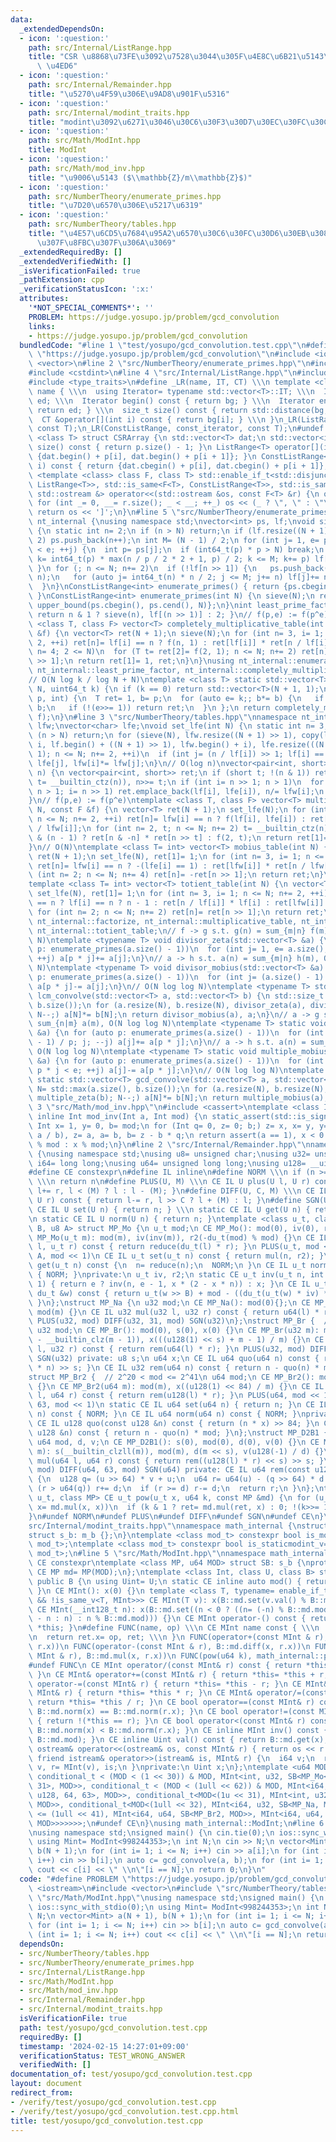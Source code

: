 ```yaml
---
data:
  _extendedDependsOn:
  - icon: ':question:'
    path: src/Internal/ListRange.hpp
    title: "CSR \u8868\u73FE\u3092\u7528\u3044\u305F\u4E8C\u6B21\u5143\u914D\u5217\
      \ \u4ED6"
  - icon: ':question:'
    path: src/Internal/Remainder.hpp
    title: "\u5270\u4F59\u306E\u9AD8\u901F\u5316"
  - icon: ':question:'
    path: src/Internal/modint_traits.hpp
    title: "modint\u3092\u6271\u3046\u30C6\u30F3\u30D7\u30EC\u30FC\u30C8"
  - icon: ':question:'
    path: src/Math/ModInt.hpp
    title: ModInt
  - icon: ':question:'
    path: src/Math/mod_inv.hpp
    title: "\u9006\u5143 ($\\mathbb{Z}/m\\mathbb{Z}$)"
  - icon: ':question:'
    path: src/NumberTheory/enumerate_primes.hpp
    title: "\u7D20\u6570\u306E\u5217\u6319"
  - icon: ':question:'
    path: src/NumberTheory/tables.hpp
    title: "\u4E57\u6CD5\u7684\u95A2\u6570\u30C6\u30FC\u30D6\u30EB\u3084 gcd \u7573\
      \u307F\u8FBC\u307F\u306A\u3069"
  _extendedRequiredBy: []
  _extendedVerifiedWith: []
  _isVerificationFailed: true
  _pathExtension: cpp
  _verificationStatusIcon: ':x:'
  attributes:
    '*NOT_SPECIAL_COMMENTS*': ''
    PROBLEM: https://judge.yosupo.jp/problem/gcd_convolution
    links:
    - https://judge.yosupo.jp/problem/gcd_convolution
  bundledCode: "#line 1 \"test/yosupo/gcd_convolution.test.cpp\"\n#define PROBLEM\
    \ \"https://judge.yosupo.jp/problem/gcd_convolution\"\n#include <iostream>\n#include\
    \ <vector>\n#line 2 \"src/NumberTheory/enumerate_primes.hpp\"\n#include <algorithm>\n\
    #include <cstdint>\n#line 4 \"src/Internal/ListRange.hpp\"\n#include <iterator>\n\
    #include <type_traits>\n#define _LR(name, IT, CT) \\\n template <class T> struct\
    \ name { \\\n  using Iterator= typename std::vector<T>::IT; \\\n  Iterator bg,\
    \ ed; \\\n  Iterator begin() const { return bg; } \\\n  Iterator end() const {\
    \ return ed; } \\\n  size_t size() const { return std::distance(bg, ed); } \\\n\
    \  CT &operator[](int i) const { return bg[i]; } \\\n }\n_LR(ListRange, iterator,\
    \ const T);\n_LR(ConstListRange, const_iterator, const T);\n#undef _LR\ntemplate\
    \ <class T> struct CSRArray {\n std::vector<T> dat;\n std::vector<int> p;\n size_t\
    \ size() const { return p.size() - 1; }\n ListRange<T> operator[](int i) { return\
    \ {dat.begin() + p[i], dat.begin() + p[i + 1]}; }\n ConstListRange<T> operator[](int\
    \ i) const { return {dat.cbegin() + p[i], dat.cbegin() + p[i + 1]}; }\n};\ntemplate\
    \ <template <class> class F, class T> std::enable_if_t<std::disjunction_v<std::is_same<F<T>,\
    \ ListRange<T>>, std::is_same<F<T>, ConstListRange<T>>, std::is_same<F<T>, CSRArray<T>>>,\
    \ std::ostream &> operator<<(std::ostream &os, const F<T> &r) {\n os << '[';\n\
    \ for (int _= 0, __= r.size(); _ < __; ++_) os << (_ ? \", \" : \"\") << r[_];\n\
    \ return os << ']';\n}\n#line 5 \"src/NumberTheory/enumerate_primes.hpp\"\nnamespace\
    \ nt_internal {\nusing namespace std;\nvector<int> ps, lf;\nvoid sieve(int N)\
    \ {\n static int n= 2;\n if (n > N) return;\n if (lf.resize((N + 1) >> 1); n ==\
    \ 2) ps.push_back(n++);\n int M= (N - 1) / 2;\n for (int j= 1, e= ps.size(); j\
    \ < e; ++j) {\n  int p= ps[j];\n  if (int64_t(p) * p > N) break;\n  for (auto\
    \ k= int64_t(p) * max(n / p / 2 * 2 + 1, p) / 2; k <= M; k+= p) lf[k]+= p * !lf[k];\n\
    \ }\n for (; n <= N; n+= 2)\n  if (!lf[n >> 1]) {\n   ps.push_back(lf[n >> 1]=\
    \ n);\n   for (auto j= int64_t(n) * n / 2; j <= M; j+= n) lf[j]+= n * !lf[j];\n\
    \  }\n}\nConstListRange<int> enumerate_primes() { return {ps.cbegin(), ps.cend()};\
    \ }\nConstListRange<int> enumerate_primes(int N) {\n sieve(N);\n return {ps.cbegin(),\
    \ upper_bound(ps.cbegin(), ps.cend(), N)};\n}\nint least_prime_factor(int n) {\
    \ return n & 1 ? sieve(n), lf[(n >> 1)] : 2; }\n// f(p,e) := f(p^e)\ntemplate\
    \ <class T, class F> vector<T> completely_multiplicative_table(int N, const F\
    \ &f) {\n vector<T> ret(N + 1);\n sieve(N);\n for (int n= 3, i= 1; n <= N; n+=\
    \ 2, ++i) ret[n]= lf[i] == n ? f(n, 1) : ret[lf[i]] * ret[n / lf[i]];\n if (int\
    \ n= 4; 2 <= N)\n  for (T t= ret[2]= f(2, 1); n <= N; n+= 2) ret[n]= t * ret[n\
    \ >> 1];\n return ret[1]= 1, ret;\n}\n}\nusing nt_internal::enumerate_primes,\
    \ nt_internal::least_prime_factor, nt_internal::completely_multiplicative_table;\n\
    // O(N log k / log N + N)\ntemplate <class T> static std::vector<T> pow_table(int\
    \ N, uint64_t k) {\n if (k == 0) return std::vector<T>(N + 1, 1);\n auto f= [k](int\
    \ p, int) {\n  T ret= 1, b= p;\n  for (auto e= k;; b*= b) {\n   if (e & 1) ret*=\
    \ b;\n   if (!(e>>= 1)) return ret;\n  }\n };\n return completely_multiplicative_table<T>(N,\
    \ f);\n}\n#line 3 \"src/NumberTheory/tables.hpp\"\nnamespace nt_internal {\nvector<int>\
    \ lfw;\nvector<char> lfe;\nvoid set_lfe(int N) {\n static int n= 3, i= 1;\n if\
    \ (n > N) return;\n for (sieve(N), lfw.resize((N + 1) >> 1), copy(lf.begin() +\
    \ i, lf.begin() + ((N + 1) >> 1), lfw.begin() + i), lfe.resize(((N + 1) >> 1),\
    \ 1); n <= N; n+= 2, ++i)\n  if (int j= (n / lf[i]) >> 1; lf[i] == lf[j]) lfe[i]+=\
    \ lfe[j], lfw[i]*= lfw[j];\n}\n// O(log n)\nvector<pair<int, short>> factorize(int\
    \ n) {\n vector<pair<int, short>> ret;\n if (short t; !(n & 1)) ret.emplace_back(2,\
    \ t= __builtin_ctz(n)), n>>= t;\n if (int i= n >> 1; n > 1)\n  for (set_lfe(n);\
    \ n > 1; i= n >> 1) ret.emplace_back(lf[i], lfe[i]), n/= lfw[i];\n return ret;\n\
    }\n// f(p,e) := f(p^e)\ntemplate <class T, class F> vector<T> multiplicative_table(int\
    \ N, const F &f) {\n vector<T> ret(N + 1);\n set_lfe(N);\n for (int n= 3, i= 1;\
    \ n <= N; n+= 2, ++i) ret[n]= lfw[i] == n ? f(lf[i], lfe[i]) : ret[lfw[i]] * ret[n\
    \ / lfw[i]];\n for (int n= 2, t; n <= N; n+= 2) t= __builtin_ctz(n), ret[n]= n\
    \ & (n - 1) ? ret[n & -n] * ret[n >> t] : f(2, t);\n return ret[1]= 1, ret;\n\
    }\n// O(N)\ntemplate <class T= int> vector<T> mobius_table(int N) {\n vector<T>\
    \ ret(N + 1);\n set_lfe(N), ret[1]= 1;\n for (int n= 3, i= 1; n <= N; n+= 2, ++i)\
    \ ret[n]= lfw[i] == n ? -(lfe[i] == 1) : ret[lfw[i]] * ret[n / lfw[i]];\n for\
    \ (int n= 2; n <= N; n+= 4) ret[n]= -ret[n >> 1];\n return ret;\n}\n// O(N)\n\
    template <class T= int> vector<T> totient_table(int N) {\n vector<T> ret(N + 1);\n\
    \ set_lfe(N), ret[1]= 1;\n for (int n= 3, i= 1; n <= N; n+= 2, ++i) ret[n]= lfw[i]\
    \ == n ? lf[i] == n ? n - 1 : ret[n / lf[i]] * lf[i] : ret[lfw[i]] * ret[n / lfw[i]];\n\
    \ for (int n= 2; n <= N; n+= 2) ret[n]= ret[n >> 1];\n return ret;\n}\n}\nusing\
    \ nt_internal::factorize, nt_internal::multiplicative_table, nt_internal::mobius_table,\
    \ nt_internal::totient_table;\n// f -> g s.t. g(n) = sum_{m|n} f(m), O(N log log\
    \ N)\ntemplate <typename T> void divisor_zeta(std::vector<T> &a) {\n for (auto\
    \ p: enumerate_primes(a.size() - 1))\n  for (int j= 1, e= a.size(); p * j < e;\
    \ ++j) a[p * j]+= a[j];\n}\n// a -> h s.t. a(n) = sum_{m|n} h(m), O(N log log\
    \ N)\ntemplate <typename T> void divisor_mobius(std::vector<T> &a) {\n for (auto\
    \ p: enumerate_primes(a.size() - 1))\n  for (int j= (a.size() - 1) / p; j; --j)\
    \ a[p * j]-= a[j];\n}\n// O(N log log N)\ntemplate <typename T> std::vector<T>\
    \ lcm_convolve(std::vector<T> a, std::vector<T> b) {\n std::size_t N= std::max(a.size(),\
    \ b.size());\n for (a.resize(N), b.resize(N), divisor_zeta(a), divisor_zeta(b);\
    \ N--;) a[N]*= b[N];\n return divisor_mobius(a), a;\n}\n// a -> g s.t. g(n) =\
    \ sum_{n|m} a(m), O(N log log N)\ntemplate <typename T> static void multiple_zeta(std::vector<T>\
    \ &a) {\n for (auto p: enumerate_primes(a.size() - 1))\n  for (int j= (a.size()\
    \ - 1) / p; j; --j) a[j]+= a[p * j];\n}\n// a -> h s.t. a(n) = sum_{n|m} h(m),\
    \ O(N log log N)\ntemplate <typename T> static void multiple_mobius(std::vector<T>\
    \ &a) {\n for (auto p: enumerate_primes(a.size() - 1))\n  for (int j= 1, e= a.size();\
    \ p * j < e; ++j) a[j]-= a[p * j];\n}\n// O(N log log N)\ntemplate <typename T>\
    \ static std::vector<T> gcd_convolve(std::vector<T> a, std::vector<T> b) {\n std::size_t\
    \ N= std::max(a.size(), b.size());\n for (a.resize(N), b.resize(N), multiple_zeta(a),\
    \ multiple_zeta(b); N--;) a[N]*= b[N];\n return multiple_mobius(a), a;\n}\n#line\
    \ 3 \"src/Math/mod_inv.hpp\"\n#include <cassert>\ntemplate <class Int> constexpr\
    \ inline Int mod_inv(Int a, Int mod) {\n static_assert(std::is_signed_v<Int>);\n\
    \ Int x= 1, y= 0, b= mod;\n for (Int q= 0, z= 0; b;) z= x, x= y, y= z - y * (q=\
    \ a / b), z= a, a= b, b= z - b * q;\n return assert(a == 1), x < 0 ? mod - (-x)\
    \ % mod : x % mod;\n}\n#line 2 \"src/Internal/Remainder.hpp\"\nnamespace math_internal\
    \ {\nusing namespace std;\nusing u8= unsigned char;\nusing u32= unsigned;\nusing\
    \ i64= long long;\nusing u64= unsigned long long;\nusing u128= __uint128_t;\n\
    #define CE constexpr\n#define IL inline\n#define NORM \\\n if (n >= mod) n-= mod;\
    \ \\\n return n\n#define PLUS(U, M) \\\n CE IL U plus(U l, U r) const { return\
    \ l+= r, l < (M) ? l : l - (M); }\n#define DIFF(U, C, M) \\\n CE IL U diff(U l,\
    \ U r) const { return l-= r, l >> C ? l + (M) : l; }\n#define SGN(U) \\\n static\
    \ CE IL U set(U n) { return n; } \\\n static CE IL U get(U n) { return n; } \\\
    \n static CE IL U norm(U n) { return n; }\ntemplate <class u_t, class du_t, u8\
    \ B, u8 A> struct MP_Mo {\n u_t mod;\n CE MP_Mo(): mod(0), iv(0), r2(0) {}\n CE\
    \ MP_Mo(u_t m): mod(m), iv(inv(m)), r2(-du_t(mod) % mod) {}\n CE IL u_t mul(u_t\
    \ l, u_t r) const { return reduce(du_t(l) * r); }\n PLUS(u_t, mod << 1)\n DIFF(u_t,\
    \ A, mod << 1)\n CE IL u_t set(u_t n) const { return mul(n, r2); }\n CE IL u_t\
    \ get(u_t n) const {\n  n= reduce(n);\n  NORM;\n }\n CE IL u_t norm(u_t n) const\
    \ { NORM; }\nprivate:\n u_t iv, r2;\n static CE u_t inv(u_t n, int e= 6, u_t x=\
    \ 1) { return e ? inv(n, e - 1, x * (2 - x * n)) : x; }\n CE IL u_t reduce(const\
    \ du_t &w) const { return u_t(w >> B) + mod - ((du_t(u_t(w) * iv) * mod) >> B);\
    \ }\n};\nstruct MP_Na {\n u32 mod;\n CE MP_Na(): mod(0){};\n CE MP_Na(u32 m):\
    \ mod(m) {}\n CE IL u32 mul(u32 l, u32 r) const { return u64(l) * r % mod; }\n\
    \ PLUS(u32, mod) DIFF(u32, 31, mod) SGN(u32)\n};\nstruct MP_Br {  // mod < 2^31\n\
    \ u32 mod;\n CE MP_Br(): mod(0), s(0), x(0) {}\n CE MP_Br(u32 m): mod(m), s(95\
    \ - __builtin_clz(m - 1)), x(((u128(1) << s) + m - 1) / m) {}\n CE IL u32 mul(u32\
    \ l, u32 r) const { return rem(u64(l) * r); }\n PLUS(u32, mod) DIFF(u32, 31, mod)\
    \ SGN(u32) private: u8 s;\n u64 x;\n CE IL u64 quo(u64 n) const { return (u128(x)\
    \ * n) >> s; }\n CE IL u32 rem(u64 n) const { return n - quo(n) * mod; }\n};\n\
    struct MP_Br2 {  // 2^20 < mod <= 2^41\n u64 mod;\n CE MP_Br2(): mod(0), x(0)\
    \ {}\n CE MP_Br2(u64 m): mod(m), x((u128(1) << 84) / m) {}\n CE IL u64 mul(u64\
    \ l, u64 r) const { return rem(u128(l) * r); }\n PLUS(u64, mod << 1)\n DIFF(u64,\
    \ 63, mod << 1)\n static CE IL u64 set(u64 n) { return n; }\n CE IL u64 get(u64\
    \ n) const { NORM; }\n CE IL u64 norm(u64 n) const { NORM; }\nprivate:\n u64 x;\n\
    \ CE IL u128 quo(const u128 &n) const { return (n * x) >> 84; }\n CE IL u64 rem(const\
    \ u128 &n) const { return n - quo(n) * mod; }\n};\nstruct MP_D2B1 {\n u8 s;\n\
    \ u64 mod, d, v;\n CE MP_D2B1(): s(0), mod(0), d(0), v(0) {}\n CE MP_D2B1(u64\
    \ m): s(__builtin_clzll(m)), mod(m), d(m << s), v(u128(-1) / d) {}\n CE IL u64\
    \ mul(u64 l, u64 r) const { return rem((u128(l) * r) << s) >> s; }\n PLUS(u64,\
    \ mod) DIFF(u64, 63, mod) SGN(u64) private: CE IL u64 rem(const u128 &u) const\
    \ {\n  u128 q= (u >> 64) * v + u;\n  u64 r= u64(u) - (q >> 64) * d - d;\n  if\
    \ (r > u64(q)) r+= d;\n  if (r >= d) r-= d;\n  return r;\n }\n};\ntemplate <class\
    \ u_t, class MP> CE u_t pow(u_t x, u64 k, const MP &md) {\n for (u_t ret= md.set(1);;\
    \ x= md.mul(x, x))\n  if (k & 1 ? ret= md.mul(ret, x) : 0; !(k>>= 1)) return ret;\n\
    }\n#undef NORM\n#undef PLUS\n#undef DIFF\n#undef SGN\n#undef CE\n}\n#line 3 \"\
    src/Internal/modint_traits.hpp\"\nnamespace math_internal {\nstruct m_b {};\n\
    struct s_b: m_b {};\n}\ntemplate <class mod_t> constexpr bool is_modint_v= std::is_base_of_v<math_internal::m_b,\
    \ mod_t>;\ntemplate <class mod_t> constexpr bool is_staticmodint_v= std::is_base_of_v<math_internal::s_b,\
    \ mod_t>;\n#line 5 \"src/Math/ModInt.hpp\"\nnamespace math_internal {\n#define\
    \ CE constexpr\ntemplate <class MP, u64 MOD> struct SB: s_b {\nprotected:\n static\
    \ CE MP md= MP(MOD);\n};\ntemplate <class Int, class U, class B> struct MInt:\
    \ public B {\n using Uint= U;\n static CE inline auto mod() { return B::md.mod;\
    \ }\n CE MInt(): x(0) {}\n template <class T, typename= enable_if_t<is_modint_v<T>\
    \ && !is_same_v<T, MInt>>> CE MInt(T v): x(B::md.set(v.val() % B::md.mod)) {}\n\
    \ CE MInt(__int128_t n): x(B::md.set((n < 0 ? ((n= (-n) % B::md.mod) ? B::md.mod\
    \ - n : n) : n % B::md.mod))) {}\n CE MInt operator-() const { return MInt() -\
    \ *this; }\n#define FUNC(name, op) \\\n CE MInt name const { \\\n  MInt ret; \\\
    \n  return ret.x= op, ret; \\\n }\n FUNC(operator+(const MInt & r), B::md.plus(x,\
    \ r.x))\n FUNC(operator-(const MInt & r), B::md.diff(x, r.x))\n FUNC(operator*(const\
    \ MInt & r), B::md.mul(x, r.x))\n FUNC(pow(u64 k), math_internal::pow(x, k, B::md))\n\
    #undef FUNC\n CE MInt operator/(const MInt& r) const { return *this * r.inv();\
    \ }\n CE MInt& operator+=(const MInt& r) { return *this= *this + r; }\n CE MInt&\
    \ operator-=(const MInt& r) { return *this= *this - r; }\n CE MInt& operator*=(const\
    \ MInt& r) { return *this= *this * r; }\n CE MInt& operator/=(const MInt& r) {\
    \ return *this= *this / r; }\n CE bool operator==(const MInt& r) const { return\
    \ B::md.norm(x) == B::md.norm(r.x); }\n CE bool operator!=(const MInt& r) const\
    \ { return !(*this == r); }\n CE bool operator<(const MInt& r) const { return\
    \ B::md.norm(x) < B::md.norm(r.x); }\n CE inline MInt inv() const { return mod_inv<Int>(val(),\
    \ B::md.mod); }\n CE inline Uint val() const { return B::md.get(x); }\n friend\
    \ ostream& operator<<(ostream& os, const MInt& r) { return os << r.val(); }\n\
    \ friend istream& operator>>(istream& is, MInt& r) {\n  i64 v;\n  return is >>\
    \ v, r= MInt(v), is;\n }\nprivate:\n Uint x;\n};\ntemplate <u64 MOD> using ModInt=\
    \ conditional_t < (MOD < (1 << 30)) & MOD, MInt<int, u32, SB<MP_Mo<u32, u64, 32,\
    \ 31>, MOD>>, conditional_t < (MOD < (1ull << 62)) & MOD, MInt<i64, u64, SB<MP_Mo<u64,\
    \ u128, 64, 63>, MOD>>, conditional_t<MOD<(1u << 31), MInt<int, u32, SB<MP_Na,\
    \ MOD>>, conditional_t<MOD<(1ull << 32), MInt<i64, u32, SB<MP_Na, MOD>>, conditional_t<MOD\
    \ <= (1ull << 41), MInt<i64, u64, SB<MP_Br2, MOD>>, MInt<i64, u64, SB<MP_D2B1,\
    \ MOD>>>>>>>;\n#undef CE\n}\nusing math_internal::ModInt;\n#line 6 \"test/yosupo/gcd_convolution.test.cpp\"\
    \nusing namespace std;\nsigned main() {\n cin.tie(0);\n ios::sync_with_stdio(0);\n\
    \ using Mint= ModInt<998244353>;\n int N;\n cin >> N;\n vector<Mint> a(N + 1),\
    \ b(N + 1);\n for (int i= 1; i <= N; i++) cin >> a[i];\n for (int i= 1; i <= N;\
    \ i++) cin >> b[i];\n auto c= gcd_convolve(a, b);\n for (int i= 1; i <= N; i++)\
    \ cout << c[i] << \" \\n\"[i == N];\n return 0;\n}\n"
  code: "#define PROBLEM \"https://judge.yosupo.jp/problem/gcd_convolution\"\n#include\
    \ <iostream>\n#include <vector>\n#include \"src/NumberTheory/tables.hpp\"\n#include\
    \ \"src/Math/ModInt.hpp\"\nusing namespace std;\nsigned main() {\n cin.tie(0);\n\
    \ ios::sync_with_stdio(0);\n using Mint= ModInt<998244353>;\n int N;\n cin >>\
    \ N;\n vector<Mint> a(N + 1), b(N + 1);\n for (int i= 1; i <= N; i++) cin >> a[i];\n\
    \ for (int i= 1; i <= N; i++) cin >> b[i];\n auto c= gcd_convolve(a, b);\n for\
    \ (int i= 1; i <= N; i++) cout << c[i] << \" \\n\"[i == N];\n return 0;\n}"
  dependsOn:
  - src/NumberTheory/tables.hpp
  - src/NumberTheory/enumerate_primes.hpp
  - src/Internal/ListRange.hpp
  - src/Math/ModInt.hpp
  - src/Math/mod_inv.hpp
  - src/Internal/Remainder.hpp
  - src/Internal/modint_traits.hpp
  isVerificationFile: true
  path: test/yosupo/gcd_convolution.test.cpp
  requiredBy: []
  timestamp: '2024-02-15 14:27:01+09:00'
  verificationStatus: TEST_WRONG_ANSWER
  verifiedWith: []
documentation_of: test/yosupo/gcd_convolution.test.cpp
layout: document
redirect_from:
- /verify/test/yosupo/gcd_convolution.test.cpp
- /verify/test/yosupo/gcd_convolution.test.cpp.html
title: test/yosupo/gcd_convolution.test.cpp
---
```

